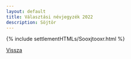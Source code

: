 ```yaml
---
layout: default
title: Választási névjegyzék 2022
description: Söjtör
---
```


{% include settlementHTMLs/Sooxjtooxr.html %}

[Vissza](./)